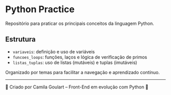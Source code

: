 # Python Practice

Repositório para praticar os principais conceitos da linguagem Python.

## Estrutura

- `variaveis`: definição e uso de variáveis
- `funcoes_loops`: funções, laços e lógica de verificação de primos
- `listas_tuplas`: uso de listas (mutáveis) e tuplas (imutáveis)

Organizado por temas para facilitar a navegação e aprendizado contínuo.

---

🚀 Criado por Camila Goulart – Front-End em evolução com Python 🐍
